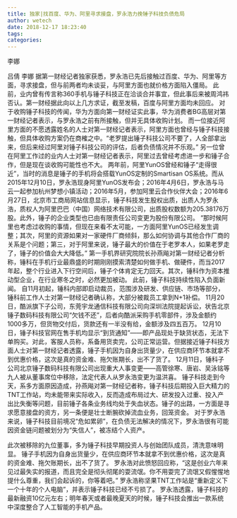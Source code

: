 ```yaml
---
title: 独家|找百度、华为、阿里寻求接盘，罗永浩力挽锤子科技负债危局
author: wetech
date: 2018-12-17 18:23:40
tags: 
categories: 
---
```

李娜
<!-- more -->
吕倩
李娜
据第一财经记者独家获悉，罗永浩已先后接触过百度、华为、阿里等方面，寻求接盘，但与前两者均未谈妥，与阿里方面也就价格方面陷入僵局。
此前，业内曾有传言称360手机与锤子科技正在洽谈合并事宜，但此事后来被周鸿祎否认。第一财经据此向以上几方求证，截至发稿，百度与阿里方面均未回应。
对于收购锤子科技的传闻，华为方面向第一财经证实此事，华为消费者BG高层对第一财经记者表示，与罗永浩之前有所接触，但并无具体收购计划。
而一位接近阿里方面的不愿透露姓名的人士对第一财经记者表示，阿里方面也曾经与锤子科技接触，但具体收购方案仍在商榷之中。“老罗提出锤子科技公司不要了，人全部拿出来，但后来经过阿里对锤子科技公司的评估，后者负债情况并不乐观。”
另一位曾在阿里工作过的业内人士对第一财经记者表示，阿里过去曾经考虑进一步和锤子合作，但是现在谈收购可能性也不大。
两年前，阿里YunOS曾经和锤子“走得很近”，当时的消息是锤子的手机将会搭载YunOS定制的Smartisan OS系统。而从2015年12月10日，罗永浩现身阿里YunOS发布会；2016年4月6日，罗永浩与马云一起参加杭州梦想小镇活动；2016年5月，参加阿里云合作伙伴大会；2016年6月27日，北京市工商局网站信息显示，锤子科技发生股权出质，出质人为罗永浩，质权人为阿里巴巴（中国）网络技术有限公司，出质股权数额为205.38176万股。此外，锤子的企业类型也已由有限责任公司变更为股份有限公司。
“那时候阿里也考虑过收购的事情，但现在来看不太可能，一方面阿里YunOS已经发生调整；其次，阿里的资源如果对一家硬件厂商倾斜，那么如何协调与其他合作厂商的关系是个问题；第三，对于阿里来说，锤子最大的价值在于老罗本人，如果老罗走了，锤子的价值会大大降低。”
第一手机界研究院院长孙燕飚对第一财经记者分析称，锤科在手机行业最鼎盛的时期刚刚摸索清楚如何做手机、做硬件，而当2017年起，整个行业进入下行空间后，锤子个体肯定无力回天。其次，锤科作为资本推动型企业，在行业寒冬之时，必然更加被动。
此前，锤子科技持续性陷入负面新闻。
自11月初起，锤科内部即启动裁员，范围涉及研发、供应链、市场等部分，锤科前工作人士对第一财经记者确认称，大部分被裁员工拿到N+1补偿。
11月20日，酷派旗下子公司，东莞宇龙通信科技有限公司向深圳法院提起诉讼，状告北京锤子数码科技有限公司“欠钱不还”，后者向酷派采购手机零部件，涉及金额约1000多万，但货物交付后，货款还有一半没有给，金额涉及四五百万。
12月10日，锤子科技官网在售手机均显示“到货通知”——即产品现处于缺货状态，无法下单购买。对此，客服人员称，系备用货卖完，公司正常运营。但据接近锤子科技方面人士对第一财经记者透露，锤子手机因为自身出货量少，在供应商环节本就拿不到优惠价格，这次是真的资金难、拖欠账期长，出不了货了。
12月11日，锤科子公司北京锤子数码科技有限公司出现重大人事变更——高管徐寒、唐岩、吴泳铭等九人被从董事席位中移除，法定代表人从罗永浩变更为温洪喜。
锤子科技走到今天，系多方面原因造成，孙燕飚对第一财经记者称，锤子科技后期投入巨大精力的TNT工作站，均未能带来实际收入，反而造成布局过大、研发投入过重、投入产出比失衡等问题，目前锤子各条业务线均处于失血状态。锤子的出路，一方面是寻求愿意接盘的资方，另一条便是壮士断腕砍掉流血业务，回笼资金。
对于罗永浩来说，锤子科技目前境况“危如累卵”，在负债无法解决的情况下，罗永浩很有可能因资金链问题被划分为“失信人”，被冻结个人资产。
 
 
 
此次被移除的九位董事，多为锤子科技早期投资人与创始团队成员，清洗意味明显。
锤子手机因为自身出货量少，在供应商环节本就拿不到优惠价格，这次是真的资金难、拖欠账期长，出不了货了。
罗永浩对此愤怒回应称，“这是创业六年来见过最失实的报道，而且完全是彻头彻尾的耍流氓。你不用耍完了流氓又假惺惺地提什么尊重，我们会起诉的，你等着吧。”
罗永浩称坚果TNT工作站是“重新定义下一个十年的个人电脑”，并表示锤子科技已经不亏损了。
罗永浩透露，锤子科技的最新融资10亿元左右；明年春天或者最晚夏天的时候，锤子科技会推出一款系统中深度整合了人工智能的手机产品。
